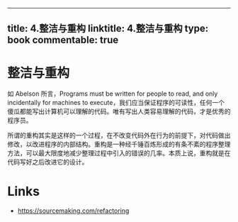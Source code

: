 
---
title: 4.整洁与重构
linktitle: 4.整洁与重构
type: book
commentable: true
---

# 整洁与重构

如 Abelson 所言，Programs must be written for people to read, and only incidentally for machines to execute，我们应当保证程序的可读性，任何一个傻瓜都能写出计算机可以理解的代码。唯有写出人类容易理解的代码，才是优秀的程序员。

所谓的重构其实是这样的一个过程，在不改变代码外在行为的前提下，对代码做出修改，以改进程序的内部结构。重构是一种经千锤百炼形成的有条不紊的程序整理方法，可以最大限度地减少整理过程中引入的错误的几率。本质上说，重构就是在代码写好之后改进它的设计。

# Links

- https://sourcemaking.com/refactoring

    